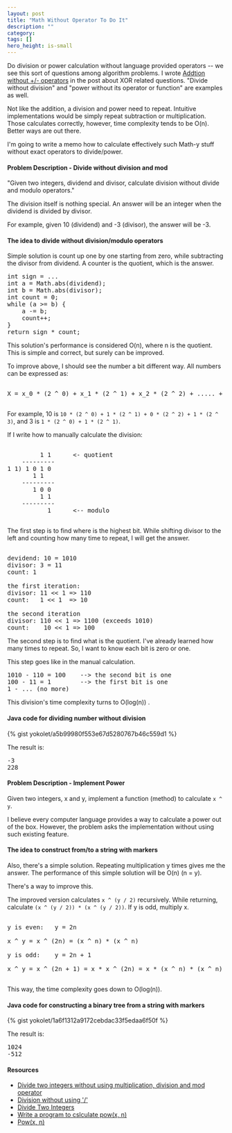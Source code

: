 ```yaml
---
layout: post
title: "Math Without Operator To Do It"
description: ""
category: 
tags: []
hero_height: is-small
---
```


Do division or power calculation without language provided operators --
we see this sort of questions among algorithm problems.
I wrote [Addtion without +/- operators](http://yokolet.github.io/2017/05/24/you-can-do-it-by-xor.html#addition-without-----operators) in the post about XOR related questions.
"Divide without division" and "power without its operator or function" are examples as well.

Not like the addition, a division and power need to repeat.
Intuitive implementations would be simply repeat subtraction or multiplication.
Those calculates correctly, however, time complexity tends to be O(n).
Better ways are out there.

I'm going to write a memo how to calculate effectively such
Math-y stuff without exact operators to divide/power.


#### Problem Description - Divide without division and mod ####

"Given two integers, dividend and divisor, calculate division
without divide and modulo operators."

The division itself is nothing special.
An answer will be an integer when the dividend is divided by divisor.

For example, given 10 (dividend) and -3 (divisor),
the answer will be -3.


#### The idea to divide without division/modulo operators ####

Simple solution is count up one by one starting from zero,
while subtracting the divisor from dividend.
A counter is the quotient, which is the answer.

<pre>
int sign = ...
int a = Math.abs(dividend);
int b = Math.abs(divisor);
int count = 0;
while (a >= b) {
    a -= b;
    count++;
}
return sign * count;
</pre>


This solution's performance is considered O(n), where n is the quotient.
This is simple and correct, but surely can be improved.


To improve above, I should see the number a bit different way.
All numbers can be expressed as:

<pre>

X = x_0 * (2 ^ 0) + x_1 * (2 ^ 1) + x_2 * (2 ^ 2) + ..... + x_n * (2 ^ n)

</pre>

For example, 10 is `10 * (2 ^ 0) + 1 * (2 ^ 1) + 0 * (2 ^ 2) + 1 * (2 ^ 3)`, and
3 is `1 * (2 ^ 0) + 1 * (2 ^ 1)`.

If I write how to manually calculate the division:

<pre>

         1 1      <- quotient
    ---------
1 1) 1 0 1 0
       1 1
    ---------
       1 0 0
         1 1
    ---------
           1      <-- modulo

</pre>

The first step is to find where is the highest bit.
While shifting divisor to the left and counting how many time to repeat,
I will get the answer.

<pre>

devidend: 10 = 1010
divisor: 3 = 11
count: 1

the first iteration:
divisor: 11 << 1 => 110
count:   1 << 1  => 10

the second iteration
divisor: 110 << 1 => 1100 (exceeds 1010)
count:    10 << 1 => 100
</pre>

The second step is to find what is the quotient.
I've already learned how many times to repeat.
So, I want to know each bit is zero or one.

This step goes like in the manual calculation.

<pre>
1010 - 110 = 100    --> the second bit is one
100 - 11 = 1        --> the first bit is one
1 - ... (no more)
</pre>

This division's time complexity turns to O(log(n)) .



#### Java code for dividing number without division ###

{% gist yokolet/a5b99980f553e67d5280767b46c559d1 %}

The result is:

<pre>
-3
228
</pre>


#### Problem Description - Implement Power ####

Given two integers, x and y, implement a function (method) to
calculate `x ^ y`.

I believe every computer language provides a way to
calculate a power out of the box.
However, the problem asks the implementation without using such
existing feature.


#### The idea to construct from/to a string with markers ####

Also, there's a simple solution.
Repeating multiplication y times gives me the answer.
The performance of this simple solution will be O(n) (n = y).

There's a way to improve this.

The improved version calculates `x ^ (y / 2)` recursively.
While returning, calculate `(x ^ (y / 2)) * (x ^ (y / 2))`.
If y is odd, multiply x.

<pre>

y is even:   y = 2n

x ^ y = x ^ (2n) = (x ^ n) * (x ^ n)

y is odd:    y = 2n + 1

x ^ y = x ^ (2n + 1) = x * x ^ (2n) = x * (x ^ n) * (x ^ n)

</pre>

This way, the time complexity goes down to O(log(n)).


#### Java code for constructing a binary tree from a string with markers ####

{% gist yokolet/1a6f1312a9172cebdac33f5edaa6f50f %}

The result is:

<pre>
1024
-512
</pre>


#### Resources ####

- [Divide two integers without using multiplication, division and mod operator](http://qa.geeksforgeeks.org/3794/divide-integers-without-multiplication-division-operator)
- [Division without using '/'](https://stackoverflow.com/questions/5386377/division-without-using)
- [Divide Two Integers](http://www.programcreek.com/2014/05/leetcode-divide-two-integers-java/)
- [Write a program to cslculate pow(x, n)](http://www.geeksforgeeks.org/write-a-c-program-to-calculate-powxn/)
- [Pow(x, n)](http://www.programcreek.com/2012/12/leetcode-powx-n/)
